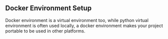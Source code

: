 ## Docker Environment Setup

Docker environment is a virtual environment too, while python virtual environment is often used locally, a docker environment makes your project portable to be used in other platforms.
